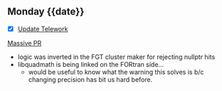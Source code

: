 ## Monday {{date}}

- [x] [Update Telework](https://docs.google.com/spreadsheets/d/16AZZBiKL1s6eGgH2KFiJPnD8-TjRsC0HYy4Qdmbr358/edit#gid=0)

[Massive PR](https://github.com/star-bnl/star-sw/pull/366)
- logic was inverted in the FGT cluster maker for rejecting nullptr hits
- libquadmath is being linked on the FORtran side...
	- would be useful to know what the warning this solves is b/c changing precision has bit us hard before.


